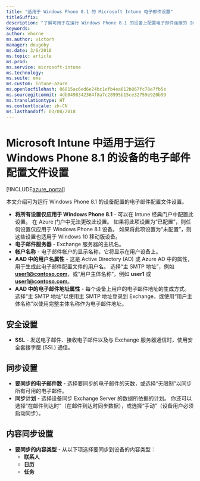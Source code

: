 ```yaml
---
title: "适用于 Windows Phone 8.1 的 Microsoft Intune 电子邮件设置"
titleSuffix: 
description: "了解可用于在运行 Windows Phone 8.1 的设备上配置电子邮件连接的 Intune 设置。"
keywords: 
author: vhorne
ms.author: victorh
manager: dougeby
ms.date: 3/6/2018
ms.topic: article
ms.prod: 
ms.service: microsoft-intune
ms.technology: 
ms.suite: ems
ms.custom: intune-azure
ms.openlocfilehash: 06815ac6ed6e24bc1efb4ea612b867fc78e7fb5e
ms.sourcegitcommit: 4db0498342364f8a7c28995b15ce32759e920b99
ms.translationtype: HT
ms.contentlocale: zh-CN
ms.lasthandoff: 03/08/2018
---
```

# <a name="email-profile-settings-in-microsoft-intune-for-devices-running-windows-phone-81"></a>Microsoft Intune 中适用于运行 Windows Phone 8.1 的设备的电子邮件配置文件设置

[!INCLUDE[azure_portal](./includes/azure_portal.md)]

本文介绍可为运行 Windows Phone 8.1 的设备配置的电子邮件配置文件设置。


- **将所有设置仅应用于 Windows Phone 8.1** - 可以在 Intune 经典门户中配置此设置。 在 Azure 门户中无法更改此设置。 如果将此项设置为“已配置”，则任何设置仅应用于 Windows Phone 8.1 设备。 如果将此项设置为“未配置”，则这些设置也适用于 Windows 10 移动版设备。
- **电子邮件服务器** - Exchange 服务器的主机名。
- **帐户名称** - 电子邮件帐户的显示名称，它将显示在用户设备上。
- **AAD 中的用户名属性** - 这是 Active Directory (AD) 或 Azure AD 中的属性，用于生成此电子邮件配置文件的用户名。 选择“主 SMTP 地址”，例如 **user1@contoso.com**，或“用户主体名称”，例如 **user1** 或 **user1@contoso.com**。
- **AAD 中的电子邮件地址属性** - 每个设备上用户的电子邮件地址的生成方式。 选择“主 SMTP 地址”以使用主 SMTP 地址登录到 Exchange，或使用“用户主体名称”以使用完整主体名称作为电子邮件地址。


## <a name="security-settings"></a>安全设置

- **SSL** - 发送电子邮件、接收电子邮件以及与 Exchange 服务器通信时，使用安全套接字层 (SSL) 通信。



## <a name="synchronization-settings"></a>同步设置

- **要同步的电子邮件数** - 选择要同步的电子邮件的天数，或选择“无限制”以同步所有可用的电子邮件。
- **同步计划** - 选择设备同步 Exchange Server 的数据所依据的计划。 你还可以选择“在邮件到达时”（在邮件到达时同步数据），或选择“手动”（设备用户必须启动同步）。

## <a name="content-sync-settings"></a>内容同步设置

- **要同步的内容类型** - 从以下项选择要同步到设备的内容类型：
    - **联系人**
    - **日历**
    - **任务**
